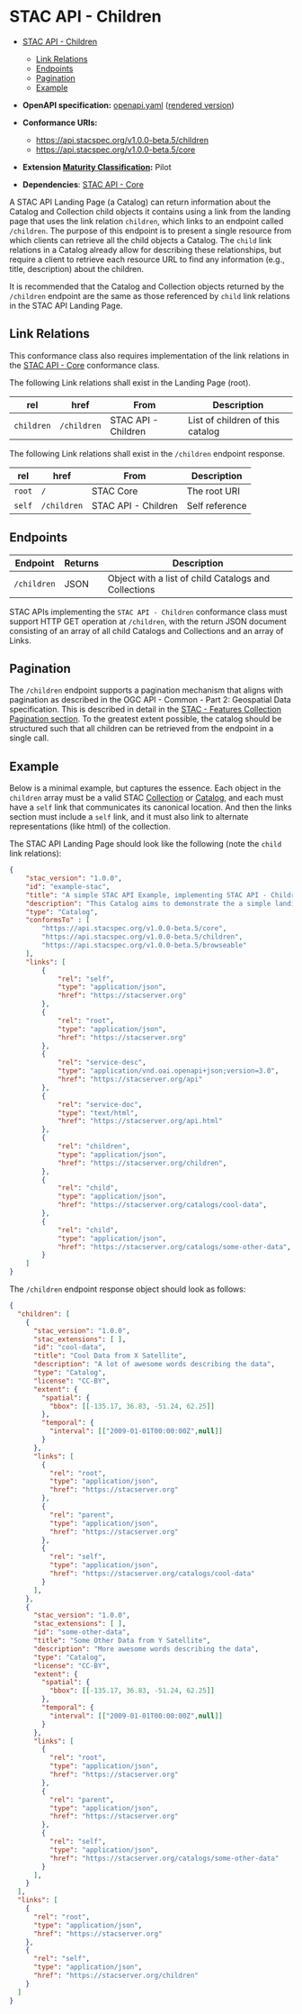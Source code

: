 # STAC API - Children

- [STAC API - Children](#stac-api---children)
  - [Link Relations](#link-relations)
  - [Endpoints](#endpoints)
  - [Pagination](#pagination)
  - [Example](#example)

- **OpenAPI specification:** [openapi.yaml](openapi.yaml) ([rendered version](https://api.stacspec.org/v1.0.0-beta.5/children))
- **Conformance URIs:** 
  - <https://api.stacspec.org/v1.0.0-beta.5/children>
  - <https://api.stacspec.org/v1.0.0-beta.5/core>
- **Extension [Maturity Classification](../extensions.md#extension-maturity):** Pilot
- **Dependencies**: [STAC API - Core](../core)

A STAC API Landing Page (a Catalog) can return information about the Catalog and Collection child objects
it contains using a link from the landing page that uses the link relation `children`, which links to an endpoint called
`/children`. The purpose of this endpoint is to present a single resource from which clients can retrieve
all the child objects a Catalog. The `child` link relations in a Catalog already allow for describing these
relationships, but require a client to retrieve each resource URL to find any information (e.g., title,
description) about the children.

It is recommended that the Catalog and Collection objects returned by the `/children` endpoint are the same
as those referenced by `child` link relations in the STAC API Landing Page.

## Link Relations

This conformance class also requires implementation of the link relations in the [STAC API - Core](../core) conformance class.

The following Link relations shall exist in the Landing Page (root).

| **rel**    | **href**    | **From**        | **Description**                  |
| ---------- | ----------- | --------------- | -------------------------------- |
| `children` | `/children` | STAC API - Children | List of children of this catalog |

The following Link relations shall exist in the `/children` endpoint response.

| **rel** | **href**    | **From**            | **Description** |
| ------- | ----------- | ------------------- | --------------- |
| `root`  | `/`         | STAC Core           | The root URI    |
| `self`  | `/children` | STAC API - Children | Self reference  |

## Endpoints

| Endpoint    | Returns        | Description                                                                                                            |
| ----------- | -------------- | ---------------------------------------------------------------------------------------------------------------------- |
| `/children` | JSON           | Object with a list of child Catalogs and Collections                                                                   |

STAC APIs implementing the `STAC API - Children` conformance class must support HTTP GET operation at
`/children`, with the return JSON document consisting of an array of all child Catalogs and Collections and an 
array of Links.

## Pagination

The `/children` endpoint supports a pagination mechanism that aligns with pagination as described in the 
OGC API - Common - Part 2: Geospatial Data specification. This is described in detail in
the [STAC - Features Collection Pagination section](../ogcapi-features/README.md#collection-pagination).
To the greatest extent possible, the catalog should be structured such that all children can be
retrieved from the endpoint in a single call.

## Example

Below is a minimal example, but captures the essence. Each object in the `children` array 
must be a valid STAC [Collection](../stac-spec/collection-spec/README.md) or [Catalog](../stac-spec/catalog-spec/README.md),
and each must have a `self` link that communicates its canonical location. And then 
the links section must include a `self` link, and it must also link to alternate representations
(like html) of the collection.

The STAC API Landing Page should look like the following (note the `child` link relations):

```json
{
    "stac_version": "1.0.0",
    "id": "example-stac",
    "title": "A simple STAC API Example, implementing STAC API - Children",
    "description": "This Catalog aims to demonstrate the a simple landing page",
    "type": "Catalog",
    "conformsTo" : [
        "https://api.stacspec.org/v1.0.0-beta.5/core",
        "https://api.stacspec.org/v1.0.0-beta.5/children",
        "https://api.stacspec.org/v1.0.0-beta.5/browseable"
    ],
    "links": [
        {
            "rel": "self",
            "type": "application/json",
            "href": "https://stacserver.org"
        },
        {
            "rel": "root",
            "type": "application/json",
            "href": "https://stacserver.org"
        },
        {
            "rel": "service-desc",
            "type": "application/vnd.oai.openapi+json;version=3.0",
            "href": "https://stacserver.org/api"
        },
        {
            "rel": "service-doc",
            "type": "text/html",
            "href": "https://stacserver.org/api.html"
        },
        {
            "rel": "children",
            "type": "application/json",
            "href": "https://stacserver.org/children",
        },
        {
            "rel": "child",
            "type": "application/json",
            "href": "https://stacserver.org/catalogs/cool-data",
        },
        {
            "rel": "child",
            "type": "application/json",
            "href": "https://stacserver.org/catalogs/some-other-data",
        }
    ]
}
```

The `/children` endpoint response object should look as follows:

```json
{
  "children": [
    {
      "stac_version": "1.0.0",
      "stac_extensions": [ ],
      "id": "cool-data",
      "title": "Cool Data from X Satellite",
      "description": "A lot of awesome words describing the data",
      "type": "Catalog",
      "license": "CC-BY",
      "extent": {
        "spatial": {
          "bbox": [[-135.17, 36.83, -51.24, 62.25]]
        },
        "temporal": {
          "interval": [["2009-01-01T00:00:00Z",null]]
        }
      },
      "links": [
        {
          "rel": "root",
          "type": "application/json",
          "href": "https://stacserver.org"
        },
        {
          "rel": "parent",
          "type": "application/json",
          "href": "https://stacserver.org"
        },
        {
          "rel": "self",
          "type": "application/json",
          "href": "https://stacserver.org/catalogs/cool-data"
        }
      ],
    },
    {
      "stac_version": "1.0.0",
      "stac_extensions": [ ],
      "id": "some-other-data",
      "title": "Some Other Data from Y Satellite",
      "description": "More awesome words describing the data",
      "type": "Catalog",
      "license": "CC-BY",
      "extent": {
        "spatial": {
          "bbox": [[-135.17, 36.83, -51.24, 62.25]]
        },
        "temporal": {
          "interval": [["2009-01-01T00:00:00Z",null]]
        }
      },
      "links": [
        {
          "rel": "root",
          "type": "application/json",
          "href": "https://stacserver.org"
        },
        {
          "rel": "parent",
          "type": "application/json",
          "href": "https://stacserver.org"
        },
        {
          "rel": "self",
          "type": "application/json",
          "href": "https://stacserver.org/catalogs/some-other-data"
        }
      ],
    }
  ],
  "links": [
    {
      "rel": "root",
      "type": "application/json",
      "href": "https://stacserver.org"
    },
    {
      "rel": "self",
      "type": "application/json",
      "href": "https://stacserver.org/children"
    }
  ]
}
```
